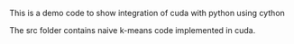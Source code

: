This is a demo code to show integration of cuda with python using cython

The src folder contains naive k-means code implemented in cuda.

